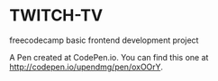 # TWITCH-TV
freecodecamp basic frontend development project

A Pen created at CodePen.io. You can find this one at http://codepen.io/upendmg/pen/oxOOrY.

